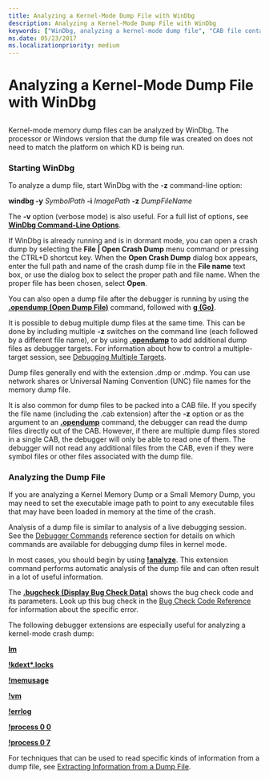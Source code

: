 ```yaml
---
title: Analyzing a Kernel-Mode Dump File with WinDbg
description: Analyzing a Kernel-Mode Dump File with WinDbg
keywords: ["WinDbg, analyzing a kernel-mode dump file", "CAB file containing a dump file, analyzing kernel-mode dump file with WinDbg"]
ms.date: 05/23/2017
ms.localizationpriority: medium
---
```


# Analyzing a Kernel-Mode Dump File with WinDbg


## <span id="ddk_analyzing_a_kernel_mode_dump_file_with_windbg_dbg"></span><span id="DDK_ANALYZING_A_KERNEL_MODE_DUMP_FILE_WITH_WINDBG_DBG"></span>


Kernel-mode memory dump files can be analyzed by WinDbg. The processor or Windows version that the dump file was created on does not need to match the platform on which KD is being run.

### <span id="starting_windbg"></span><span id="STARTING_WINDBG"></span>Starting WinDbg

To analyze a dump file, start WinDbg with the **-z** command-line option:

**windbg -y** *SymbolPath* **-i** *ImagePath* **-z** *DumpFileName*

The **-v** option (verbose mode) is also useful. For a full list of options, see [**WinDbg Command-Line Options**](windbg-command-line-options.md).

If WinDbg is already running and is in dormant mode, you can open a crash dump by selecting the **File | Open Crash Dump** menu command or pressing the CTRL+D shortcut key. When the **Open Crash Dump** dialog box appears, enter the full path and name of the crash dump file in the **File name** text box, or use the dialog box to select the proper path and file name. When the proper file has been chosen, select **Open**.

You can also open a dump file after the debugger is running by using the [**.opendump (Open Dump File)**](-opendump--open-dump-file-.md) command, followed with [**g (Go)**](g--go-.md).

It is possible to debug multiple dump files at the same time. This can be done by including multiple **-z** switches on the command line (each followed by a different file name), or by using [**.opendump**](-opendump--open-dump-file-.md) to add additional dump files as debugger targets. For information about how to control a multiple-target session, see [Debugging Multiple Targets](debugging-multiple-targets.md).

Dump files generally end with the extension .dmp or .mdmp. You can use network shares or Universal Naming Convention (UNC) file names for the memory dump file.

It is also common for dump files to be packed into a CAB file. If you specify the file name (including the .cab extension) after the **-z** option or as the argument to an [**.opendump**](-opendump--open-dump-file-.md) command, the debugger can read the dump files directly out of the CAB. However, if there are multiple dump files stored in a single CAB, the debugger will only be able to read one of them. The debugger will not read any additional files from the CAB, even if they were symbol files or other files associated with the dump file.

### <span id="analyzing_the_dump_file"></span><span id="ANALYZING_THE_DUMP_FILE"></span>Analyzing the Dump File

If you are analyzing a Kernel Memory Dump or a Small Memory Dump, you may need to set the executable image path to point to any executable files that may have been loaded in memory at the time of the crash.

Analysis of a dump file is similar to analysis of a live debugging session. See the [Debugger Commands](debugger-commands.md) reference section for details on which commands are available for debugging dump files in kernel mode.

In most cases, you should begin by using [**!analyze**](-analyze.md). This extension command performs automatic analysis of the dump file and can often result in a lot of useful information.

The [**.bugcheck (Display Bug Check Data)**](-bugcheck--display-bug-check-data-.md) shows the bug check code and its parameters. Look up this bug check in the [Bug Check Code Reference](bug-check-code-reference2.md) for information about the specific error.

The following debugger extensions are especially useful for analyzing a kernel-mode crash dump:

[**lm**](lm--list-loaded-modules-.md)

[**!kdext\*.locks**](-locks---kdext--locks-.md)

[**!memusage**](-memusage.md)

[**!vm**](-vm.md)

[**!errlog**](-errlog.md)

[**!process 0 0**](-process.md)

[**!process 0 7**](-process.md)

For techniques that can be used to read specific kinds of information from a dump file, see [Extracting Information from a Dump File](extracting-information-from-a-dump-file.md).

 

 





